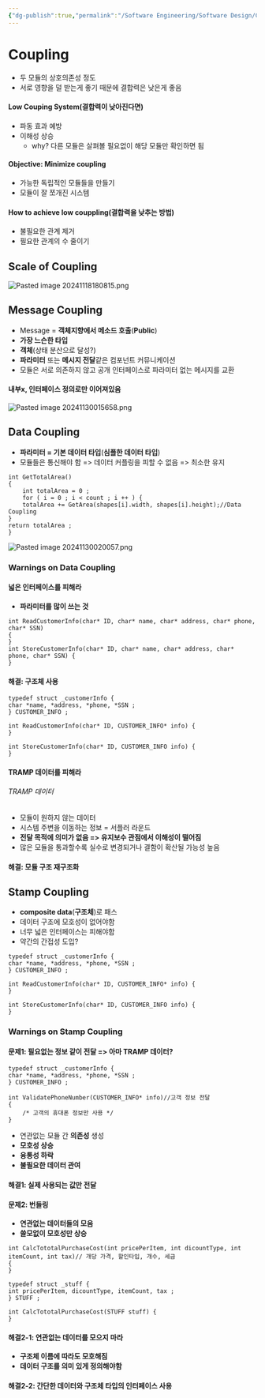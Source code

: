 ```yaml
---
{"dg-publish":true,"permalink":"/Software Engineering/Software Design/Coupling/"}
---
```



# Coupling
- 두 모듈의 상호의존성 정도
- 서로 영향을 덜 받는게 좋기 때문에 결합력은 낮은게 좋음
#### Low Couping System(결합력이 낮아진다면)
- 파동 효과 예방
- 이해성 상승
	- why? 다른 모듈은 살펴볼 필요없이 해당 모듈만 확인하면 됨
#### Objective: Minimize coupling
- 가능한 독립적인 모듈들을 만들기
- 모듈이 잘 쪼개진 시스템

#### How to achieve low couppling(결합력을 낮추는 방법)
- 불필요한 관계 제거
- 필요한 관계의 수 줄이기


## Scale of Coupling
![Pasted image 20241118180815.png](/img/user/Image/Pasted%20image%2020241118180815.png)

## Message Coupling
- Message = **객체지향에서 메소드 호출**(**Public**)
- **가장 느슨한 타입**
- **객체**(상태 분산으로 달성?)
- **파라미터** 또는 **메시지 전달**같은 컴포넌트 커뮤니케이션
- 모듈은 서로 의존하지 않고 공개 인터페이스로 파라미터 없는 메시지를 교환

#### 내부x, 인터페이스 정의로만 이어져있음
![Pasted image 20241130015658.png](/img/user/Image/Pasted%20image%2020241130015658.png)

## Data Coupling
- **파라미터 = 기본 데이터 타입**(**심플한 데이터 타입**)
- 모듈들은 통신해야 함 => 데이터 커플링을 피할 수 없음 => 최소한 유지
```
int GetTotalArea()
{
	int totalArea = 0 ;
	for ( i = 0 ; i < count ; i ++ ) {
	totalArea += GetArea(shapes[i].width, shapes[i].height);//Data Coupling
}
return totalArea ;
}
```

![Pasted image 20241130020057.png](/img/user/Image/Pasted%20image%2020241130020057.png)

### Warnings on Data Coupling
#### 넓은 인터페이스를 피해라
- **파라미터를 많이 쓰는 것**
```
int ReadCustomerInfo(char* ID, char* name, char* address, char* phone, char* SSN) 
{
}
int StoreCustomerInfo(char* ID, char* name, char* address, char* phone, char* SSN) {
}
```
#### 해결: 구조체 사용
```
typedef struct _customerInfo {
char *name, *address, *phone, *SSN ;
} CUSTOMER_INFO ;

int ReadCustomerInfo(char* ID, CUSTOMER_INFO* info) {
}

int StoreCustomerInfo(char* ID, CUSTOMER_INFO info) {
}
```
#### TRAMP 데이터를 피해라
###### TRAMP 데이터
- 모듈이 원하지 않는 데이터
- 시스템 주변을 이동하는 정보 = 서플러 라운드
- **전달 목적에 의미가 없음 => 유지보수 관점에서 이해성이 떨어짐**
- 많은 모듈을 통과할수록 실수로 변경되거나 결함이 확산될 가능성 높음

#### 해결: 모듈 구조 재구조화


## Stamp Coupling
- **composite data**(**구조체**)로 패스
- 데이터 구조에 모호성이 없어야함
- 너무 넓은 인터페이스는 피해야함
- 약간의 간접성 도입?
```
typedef struct _customerInfo {
char *name, *address, *phone, *SSN ;
} CUSTOMER_INFO ;

int ReadCustomerInfo(char* ID, CUSTOMER_INFO* info) {
}

int StoreCustomerInfo(char* ID, CUSTOMER_INFO info) {
}
```

### Warnings on Stamp Coupling
#### 문제1: 필요없는 정보 같이 전달 => 아마 TRAMP 데이터?
```
typedef struct _customerInfo {
char *name, *address, *phone, *SSN ;
} CUSTOMER_INFO ;

int ValidatePhoneNumber(CUSTOMER_INFO* info)//고객 정보 전달
{
	/* 고객의 휴대폰 정보만 사용 */
}
```
- 연관없는 모듈 간 **의존성** 생성
- **모호성 상승**
- **융통성 하락**
- **불필요한 데이터 관여**
#### 해결1: 실제 사용되는 값만 전달

#### 문제2: 번들링
- **연관없는 데이터들의 모음**
- **쓸모없이 모호성만 상승**
```
int CalcTototalPurchaseCost(int pricePerItem, int dicountType, int itemCount, int tax)// 개당 가격, 할인타입, 개수, 세금 
{
}
```

```
typedef struct _stuff {
int pricePerItem, dicountType, itemCount, tax ;
} STUFF ;

int CalcTototalPurchaseCost(STUFF stuff) {
}
```
#### 해결2-1: 연관없는 데이터를 모으지 마라
- **구조체 이름에 따라도 모호해짐**
- **데이터 구조를 의미 있게 정의해야함**
#### 해결2-2: 간단한 데이터와 구조체 타입의 인터페이스 사용